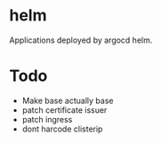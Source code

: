 # helm

Applications deployed by argocd helm.


# Todo
* Make base actually base
* patch certificate issuer
* patch ingress
* dont harcode clisterip